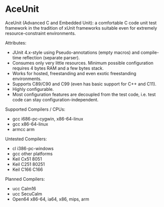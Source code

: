 AceUnit
=======

AceUnit (Advanced C and Embedded Unit): a comfortable C code unit test framework in the tradition of xUnit frameworks suitable even for extremely resource-constraint environments.

Attributes:
- JUnit 4.x-style using Pseudo-annotations (empty macros) and compile-time reflection (separate parser).
- Consumes only very little resources.
  Minimum possible configuration requires 4 bytes RAM and a few bytes stack.
- Works for hosted, freestanding and even exotic freestanding environments.
- Supports C89/C90 and C99 (even has basic support for C++ and C11).
- Highly configurable.
- Most configuration features are decoupled from the test code, i.e. test code can stay configuration-independent.

Supported Compilers / CPUs:
- gcc i686-pc-cygwin, x86-64-linux
- gcc x86-64-linux
- armcc arm

Untested Compilers:
- cl i386-pc-windows
- gcc other platforms
- Keil Cx51 8051
- Keil C251 80251
- Keil C166 C166

Planned Compilers:
- ucc Calm16
- ucc SecuCalm
- Open64 x86-64, ia64, x86, mips, arm
